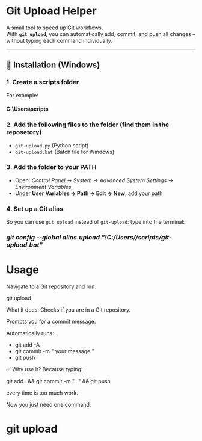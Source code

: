 # Git Upload Helper

A small tool to speed up Git workflows.  
With **`git upload`**, you can automatically add, commit, and push all changes – without typing each command individually.

---

## 🔧 Installation (Windows)

### 1. Create a scripts folder  
For example:


#### C:\Users<YourName>\scripts


### 2. Add the following files to the folder (find them in the reposetory)
- `git-upload.py` (Python script)  
- `git-upload.bat` (Batch file for Windows)

### 3. Add the folder to your PATH  
- Open: *Control Panel → System → Advanced System Settings → Environment Variables*
- Under **User Variables → Path → Edit → New**, add your path

### 4. Set up a Git alias  
So you can use `git upload` instead of `git-upload`:
type into the terminal:

### *git config --global alias.upload "!C:/Users/<YourName>/scripts/git-upload.bat"*

# Usage
Navigate to a Git repository and run:

git upload

What it does:
Checks if you are in a Git repository.

Prompts you for a commit message.

Automatically runs:

- git add -A
- git commit -m " your message "
- git push


✅ Why use it?
Because typing:

git add . && git commit -m "..." && git push

every time is too much work.

Now you just need one command:

# git upload
